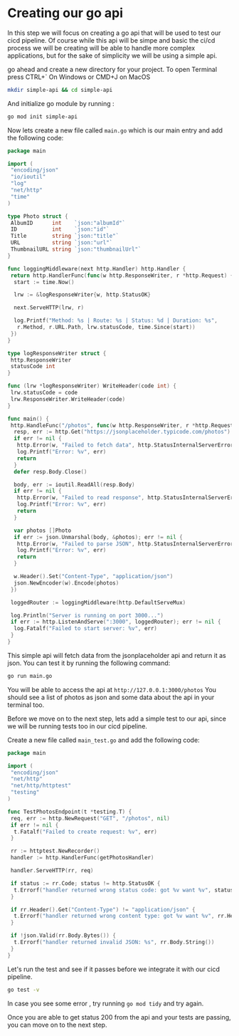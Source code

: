 # Creating our go api

In this step we will focus on creating a go api that will be used to test our cicd pipeline.
Of course while this api will be simpe and basic the ci/cd process we will be creating will be able to handle more complex applications, but for the sake of simplicity we will be using a simple api.

go ahead and create a new directory for your project. To open Terminal press CTRL+` On Windows or CMD+J on MacOS

```bash
mkdir simple-api && cd simple-api
```

And initialize go module by running :

```bash
go mod init simple-api
```

Now lets create a new file called `main.go` which is our main entry and add the following code:

```go
package main

import (
 "encoding/json"
 "io/ioutil"
 "log"
 "net/http"
 "time"
)

type Photo struct {
 AlbumID      int    `json:"albumId"`
 ID           int    `json:"id"`
 Title        string `json:"title"`
 URL          string `json:"url"`
 ThumbnailURL string `json:"thumbnailUrl"`
}

func loggingMiddleware(next http.Handler) http.Handler {
 return http.HandlerFunc(func(w http.ResponseWriter, r *http.Request) {
  start := time.Now()

  lrw := &logResponseWriter{w, http.StatusOK}

  next.ServeHTTP(lrw, r)

  log.Printf("Method: %s | Route: %s | Status: %d | Duration: %s",
   r.Method, r.URL.Path, lrw.statusCode, time.Since(start))
 })
}

type logResponseWriter struct {
 http.ResponseWriter
 statusCode int
}

func (lrw *logResponseWriter) WriteHeader(code int) {
 lrw.statusCode = code
 lrw.ResponseWriter.WriteHeader(code)
}

func main() {
 http.HandleFunc("/photos", func(w http.ResponseWriter, r *http.Request) {
  resp, err := http.Get("https://jsonplaceholder.typicode.com/photos")
  if err != nil {
   http.Error(w, "Failed to fetch data", http.StatusInternalServerError)
   log.Printf("Error: %v", err)
   return
  }
  defer resp.Body.Close()

  body, err := ioutil.ReadAll(resp.Body)
  if err != nil {
   http.Error(w, "Failed to read response", http.StatusInternalServerError)
   log.Printf("Error: %v", err)
   return
  }

  var photos []Photo
  if err := json.Unmarshal(body, &photos); err != nil {
   http.Error(w, "Failed to parse JSON", http.StatusInternalServerError)
   log.Printf("Error: %v", err)
   return
  }

  w.Header().Set("Content-Type", "application/json")
  json.NewEncoder(w).Encode(photos)
 })

 loggedRouter := loggingMiddleware(http.DefaultServeMux)

 log.Println("Server is running on port 3000...")
 if err := http.ListenAndServe(":3000", loggedRouter); err != nil {
  log.Fatalf("Failed to start server: %v", err)
 }
}
```

This simple api will fetch data from the jsonplaceholder api and return it as json.
You can test it by running the following command:

```bash
go run main.go
```

You will be able to access the api at `http://127.0.0.1:3000/photos`
You should see a list of photos as json and some data about the api in your terminal too.

Before we move on to the next step, lets add a simple test to our api, since we will be running tests too in our cicd pipeline.

Create a new file called `main_test.go` and add the following code:

```go
package main

import (
 "encoding/json"
 "net/http"
 "net/http/httptest"
 "testing"
)

func TestPhotosEndpoint(t *testing.T) {
 req, err := http.NewRequest("GET", "/photos", nil)
 if err != nil {
  t.Fatalf("Failed to create request: %v", err)
 }

 rr := httptest.NewRecorder()
 handler := http.HandlerFunc(getPhotosHandler)

 handler.ServeHTTP(rr, req)

 if status := rr.Code; status != http.StatusOK {
  t.Errorf("handler returned wrong status code: got %v want %v", status, http.StatusOK)
 }

 if rr.Header().Get("Content-Type") != "application/json" {
  t.Errorf("handler returned wrong content type: got %v want %v", rr.Header().Get("Content-Type"), "application/json")
 }

 if !json.Valid(rr.Body.Bytes()) {
  t.Errorf("handler returned invalid JSON: %s", rr.Body.String())
 }
}

```

Let's run the test and see if it passes before we integrate it with our cicd pipeline.

```bash
go test -v
```

In case you see some error , try running `go mod tidy` and try again.

Once you are able to get status 200 from the api and your tests are passing, you can move on to the next step.
